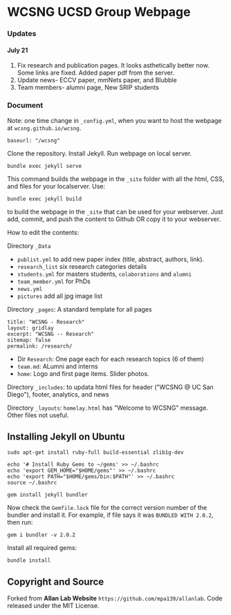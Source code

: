 # WCSNG UCSD Group Webpage

### Updates

#### July 21
1. Fix research and publication pages. It looks asthetically better now. Some links are fixed. Added paper pdf from the server.
2. Update news- ECCV paper, mmNets paper, and Blubble 
3. Team members- alumni page, New SRIP students


### Document
Note: one time change in `_config.yml`, when you want to host the webpage at `wcsng.github.io/wcsng`.
```
baseurl: "/wcsng"
```

Clone the repository. Install Jekyll. Run webpage on local server.
```
bundle exec jekyll serve
```

This command builds the webpage in the `_site` folder with all the html, CSS, and files for your localserver. Use:
```
bundle exec jekyll build
```
to build the webpage in the `_site` that can be used for your webserver. Just add, commit, and push the content to Github OR copy it to your webserver.


How to edit the contents:

Directory `_Data` 
* `publist.yml` to add new paper index (title, abstract, authors, link).
* `research_list` six research categories details
* `students.yml` for masters students, `colaborations` and `alumni`
* `team_member.yml` for PhDs
* `news.yml`
* `pictures` add all jpg image list

Directory `_pages`:
A standard template for all pages
```
title: "WCSNG - Research"
layout: gridlay
excerpt: "WCSNG -- Research"
sitemap: false
permalink: /research/
```
* Dir `Research`: One page each for each research topics (6 of them)
* `team.md`: ALumni and interns
* `home`: Logo and first page items. Slider photos.

Directory `_includes`: to updata html files for header ("WCSNG @ UC San Diego"), footer, analytics, and news

Directory `_layouts`: `homelay.html` has "Welcome to WCSNG" message. Other files not useful.

## Installing Jekyll on Ubuntu

```
sudo apt-get install ruby-full build-essential zlib1g-dev

echo '# Install Ruby Gems to ~/gems' >> ~/.bashrc
echo 'export GEM_HOME="$HOME/gems"' >> ~/.bashrc
echo 'export PATH="$HOME/gems/bin:$PATH"' >> ~/.bashrc
source ~/.bashrc

gem install jekyll bundler
```

Now check the `Gemfile.lock` file for the correct version number of the bundler and install it. For example, if file says it was `BUNDLED WITH 2.0.2`, then run:

```
gem i bundler -v 2.0.2
``` 

Install all required gems:

```
bundle install
```


## Copyright and Source

Forked from **Allan Lab Website** `https://github.com/mpa139/allanlab`. Code released under the MIT License.

<!--This is the website of our academic research group at Leiden University.

This website is powered by Jekyll and some Bootstrap, Bootwatch. We tried to make it simple yet adaptable, so that it is easy for you to use it as a template. Plese feel free to copy and modify for your own purposes.  You don't have to link to us or mention us (but of course we appreciate it).

Go to *aboutwebsite.md*  to learn how to copy and modidy this page for your purpose. -->
